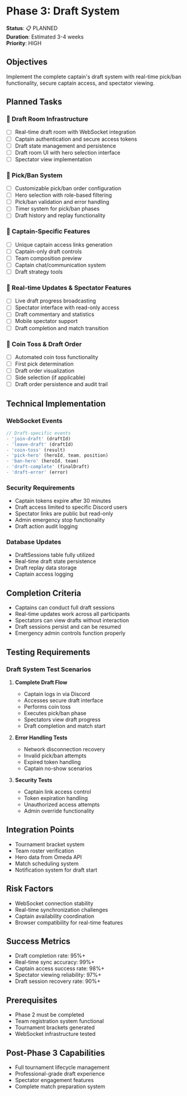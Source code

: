 # Phase 3: Draft System

**Status**: 📋 PLANNED  
**Duration**: Estimated 3-4 weeks  
**Priority**: HIGH  

## Objectives
Implement the complete captain's draft system with real-time pick/ban functionality, secure captain access, and spectator viewing.

## Planned Tasks

### 🔲 Draft Room Infrastructure
- [ ] Real-time draft room with WebSocket integration
- [ ] Captain authentication and secure access tokens
- [ ] Draft state management and persistence
- [ ] Draft room UI with hero selection interface
- [ ] Spectator view implementation

### 🔲 Pick/Ban System
- [ ] Customizable pick/ban order configuration
- [ ] Hero selection with role-based filtering
- [ ] Pick/ban validation and error handling
- [ ] Timer system for pick/ban phases
- [ ] Draft history and replay functionality

### 🔲 Captain-Specific Features
- [ ] Unique captain access links generation
- [ ] Captain-only draft controls
- [ ] Team composition preview
- [ ] Captain chat/communication system
- [ ] Draft strategy tools

### 🔲 Real-time Updates & Spectator Features
- [ ] Live draft progress broadcasting
- [ ] Spectator interface with read-only access
- [ ] Draft commentary and statistics
- [ ] Mobile spectator support
- [ ] Draft completion and match transition

### 🔲 Coin Toss & Draft Order
- [ ] Automated coin toss functionality
- [ ] First pick determination
- [ ] Draft order visualization
- [ ] Side selection (if applicable)
- [ ] Draft order persistence and audit trail

## Technical Implementation

### WebSocket Events
```javascript
// Draft-specific events
- 'join-draft' (draftId)
- 'leave-draft' (draftId)
- 'coin-toss' (result)
- 'pick-hero' (heroId, team, position)
- 'ban-hero' (heroId, team)
- 'draft-complete' (finalDraft)
- 'draft-error' (error)
```

### Security Requirements
- Captain tokens expire after 30 minutes
- Draft access limited to specific Discord users
- Spectator links are public but read-only
- Admin emergency stop functionality
- Draft action audit logging

### Database Updates
- DraftSessions table fully utilized
- Real-time draft state persistence
- Draft replay data storage
- Captain access logging

## Completion Criteria
- Captains can conduct full draft sessions
- Real-time updates work across all participants
- Spectators can view drafts without interaction
- Draft sessions persist and can be resumed
- Emergency admin controls function properly

## Testing Requirements

### Draft System Test Scenarios
1. **Complete Draft Flow**
   - Captain logs in via Discord
   - Accesses secure draft interface
   - Performs coin toss
   - Executes pick/ban phase
   - Spectators view draft progress
   - Draft completion and match start

2. **Error Handling Tests**
   - Network disconnection recovery
   - Invalid pick/ban attempts
   - Expired token handling
   - Captain no-show scenarios

3. **Security Tests**
   - Captain link access control
   - Token expiration handling
   - Unauthorized access attempts
   - Admin override functionality

## Integration Points
- Tournament bracket system
- Team roster verification
- Hero data from Omeda API
- Match scheduling system
- Notification system for draft start

## Risk Factors
- WebSocket connection stability
- Real-time synchronization challenges
- Captain availability coordination
- Browser compatibility for real-time features

## Success Metrics
- Draft completion rate: 95%+
- Real-time sync accuracy: 99%+
- Captain access success rate: 98%+
- Spectator viewing reliability: 97%+
- Draft session recovery rate: 90%+

## Prerequisites
- Phase 2 must be completed
- Team registration system functional
- Tournament brackets generated
- WebSocket infrastructure tested

## Post-Phase 3 Capabilities
- Full tournament lifecycle management
- Professional-grade draft experience
- Spectator engagement features
- Complete match preparation system